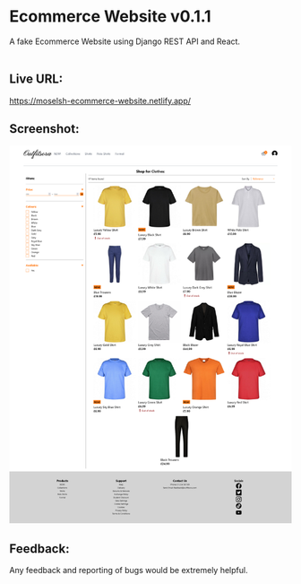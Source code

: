 # Ecommerce Website v0.1.1
A fake Ecommerce Website using Django REST API and React.
<br><br>

## Live URL:

https://moselsh-ecommerce-website.netlify.app/

## Screenshot:
![](Screenshot.png)

## Feedback:
Any feedback and reporting of bugs would be extremely helpful.
